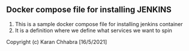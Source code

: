 ## Docker compose file for installing JENKINS ##

1. This is a sample docker compose file for installing jenkins container
3. It is a definition where we define what services we want to spin

Copyright (c) Karan Chhabra [16/5/2021]